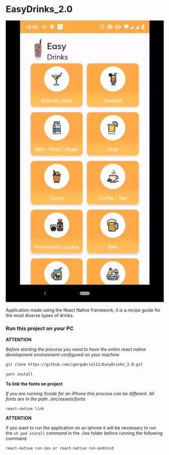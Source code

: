 # EasyDrinks_2.0

![Farmers Market Finder Demo](demo/EasyDrinks.gif)

Application made using the React Native framework, it is a recipe guide for the most diverse types of drinks.

### Run this project on your PC

**ATTENTION**

_Before starting the process you need to have the entire react native development environment configured on your machine_

```sh
git clone https://github.com/igorgabriel12/EasyDrinks_2.0.git
```

```sh
yarn install
```

**To link the fonts on project**

_If you are running Xcode for an iPhone this process can be different. All fonts are in the path ./src/assets/fonts_

```sh
react-native link
```

**ATTENTION**

if you want to run the application on an iphone it will be necessary to run the `sh pod install` command in the ./ios folder before running the following command.

```sh
react-native run-ios or react-native run-android
```
 